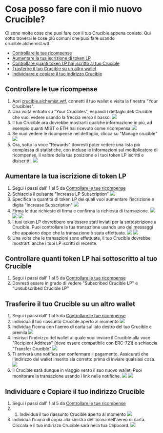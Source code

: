 # Cosa posso fare con il mio nuovo Crucible?

Ci sono molte cose che puoi fare con il tuo Crucible appena coniato. Qui sotto troverai le cose più comuni che puoi fare usando crucible.alchemist.wtf

*  [Controllare le tue ricompense](https://app.gitbook.com/@alchemist-docs/s/mist/~/drafts/-M_wGPEdr9MW5vDbYvi1/v/italian/crucible/guides-crucible.alchemist.wtf/what-can-i-do-with-my-new-crucible#checking-your-rewards)
*  [Aumentare la tua iscrizione di token LP](https://app.gitbook.com/@alchemist-docs/s/mist/~/drafts/-M_wGPEdr9MW5vDbYvi1/v/italian/crucible/guides-crucible.alchemist.wtf/what-can-i-do-with-my-new-crucible#increasing-your-lp-subscription)
*  [Controllare quanti token LP hai iscritto al tuo Crucible](https://app.gitbook.com/@alchemist-docs/s/mist/~/drafts/-M_wGPEdr9MW5vDbYvi1/v/italian/crucible/guides-crucible.alchemist.wtf/what-can-i-do-with-my-new-crucible#checking-how-much-lp-youve-subscribed-to-your-crucible)
*  [Trasferire il tuo Crucible su un altro wallet](https://app.gitbook.com/@alchemist-docs/s/mist/~/drafts/-M_wGPEdr9MW5vDbYvi1/v/italian/crucible/guides-crucible.alchemist.wtf/what-can-i-do-with-my-new-crucible#transferring-your-crucible-to-another-wallet)
*  [Individuare e copiare il tuo indirizzo Crucible](https://app.gitbook.com/@alchemist-docs/s/mist/~/drafts/-M_wGPEdr9MW5vDbYvi1/v/italian/crucible/guides-crucible.alchemist.wtf/what-can-i-do-with-my-new-crucible#locating-and-copying-your-crucible-address)

## Controllare le tue ricompense

1. Apri [crucible.alchemist.wtf](https://crucible.alchemist.wtf/), connetti il tuo wallet e visita la finestra "Your Crucibles".
2. Una volta entrato su "Your Crucibles", espandi i dettagki dek Crucible che vuoi vedere usando la freccia verso il basso: ![](../../.gitbook/assets/screenshot-2021-05-07-at-12.50.58.png) 
3. Il tuo Crucible ora dovrebbe mostrarti qualche informazione in più, ad esempio quanti MIST o ETH hai ricevuto come ricompensa ![](../../.gitbook/assets/screenshot-2021-05-07-at-12.50.42.png) 
4. Se vuoi vedere le ricompense nel dettaglio, clicca su "Manage crucible" ![](../../.gitbook/assets/screenshot-2021-05-07-at-12.51.04.png) 
5. Ora, sotto la voce "Rewards" dovresti poter vedere una lista più complessa di statistiche, con incluse le informazioni sul moltiplicatore di ricompense, il valore della tua posizione e i tuoi token LP iscritti e disiscritti.  ![](../../.gitbook/assets/screenshot-2021-05-07-at-12.51.22.png) 

## Aumentare la tua iscrizione di token LP 

1. Segui i passi dall' 1 al 5 da [Controllare le tue ricompense](https://app.gitbook.com/@alchemist-docs/s/mist/~/drafts/-M_wGPEdr9MW5vDbYvi1/v/italian/crucible/guides-crucible.alchemist.wtf/what-can-i-do-with-my-new-crucible#checking-your-rewards)
2. Schiaccia il pulsante "Increase LP Subscription"  ![](../../.gitbook/assets/screenshot-2021-05-07-at-12.51.36.png)
3. Specifica la quantità di token LP dei quali vuoi aumentare l'iscrizione e digita "Increase Subscription"  ![](../../.gitbook/assets/screenshot-2021-05-07-at-12.51.48.png) 
4. Firma le due richieste di firma e confirma la richiesta di transazione. ![](../../.gitbook/assets/screenshot-2021-05-07-at-12.51.59.png)![](../../.gitbook/assets/screenshot-2021-05-07-at-12.52.17.png) ![](../../.gitbook/assets/screenshot-2021-05-07-at-12.52.27.png) 
5. I tuoi token LP dovrebbero ora essere stati inviati per la sottoscrizione a Crucible. Puoi controllare la tua transazione usando uno dei messaggi che appaiono dopo che la transazione è stata effettuata.   ![](../../.gitbook/assets/screenshot-2021-05-07-at-13.12.02.png) ![](../../.gitbook/assets/screenshot-2021-05-07-at-13.24.50.png) 
6. Una volta che le transazioni sono effettuate, il tuo Crucible dovrebbe mostrarti anche i tuoi LP iscritti di recente. 

## Controllare quanti token LP hai sottoscritto al tuo Crucible

1. Segui i passi dall' 1 al 5 da [Controllare le tue ricompense](https://app.gitbook.com/@alchemist-docs/s/mist/~/drafts/-M_wGPEdr9MW5vDbYvi1/v/italian/crucible/guides-crucible.alchemist.wtf/what-can-i-do-with-my-new-crucible#checking-your-rewards)
2. Dovresti essere in grado di vedere  "Subscribed Crucible LP" e "Unsubscribed Crucible LP"

## Trasferire il tuo Crucible su un altro wallet

1. Segui i passi dall' 1 al 5 da [Controllare le tue ricompense](https://app.gitbook.com/@alchemist-docs/s/mist/~/drafts/-M_wGPEdr9MW5vDbYvi1/v/italian/crucible/guides-crucible.alchemist.wtf/what-can-i-do-with-my-new-crucible#checking-your-rewards)
2.  Individua il tuo riassunto Crucible aperto al momento ![](../../.gitbook/assets/screenshot-2021-05-07-at-12.55.42.png)
3. Individua l'icona con l'aereo di carta sul lato destro del tuo Crucible e premila ![](../../.gitbook/assets/screenshot-2021-05-07-at-12.55.44.png) 
4. Insirisci l'indirizzo del wallet al quale vuoi inviare il Crucible alla voce "Recipient Address" \(deve essere compatibile con ERC-721\) e schiaccia "Transfer Crucible" ![](../../.gitbook/assets/screenshot-2021-05-07-at-12.56.17.png) 
5. Ti arriverà una notifica per confermare il pagamento. Assicurati che l'indirizzo del wallet inserito sia corretto prima di inviare qualsiasi cosa.  ![](../../.gitbook/assets/screenshot-2021-05-07-at-12.56.27.png) 
6. Il Crucible sarà dunque in viaggio verso il suo nuovo wallet. Puoi monitorare la transazione usando i link nelle notifiche.  ![](../../.gitbook/assets/screenshot-2021-05-07-at-13.12.05.png) ![](../../.gitbook/assets/screenshot-2021-05-07-at-13.12.02.png) 

## Individuare e Copiare il tuo indirizzo Crucible

1. Segui i passi dall' 1 al 5 da [Controllare le tue ricompense](https://app.gitbook.com/@alchemist-docs/s/mist/~/drafts/-M_wGPEdr9MW5vDbYvi1/v/italian/crucible/guides-crucible.alchemist.wtf/what-can-i-do-with-my-new-crucible#checking-your-rewards)
2. 1. Individua il tuo riassunto Crucible aperto al momento ![](../../.gitbook/assets/screenshot-2021-05-07-at-12.55.42.png)
3. Individua l'icona di copia alla sinistra dell'icona dell'aereo di carta. Cliccala e il tuo indirizzo Crucible sarà nella tua Clipboard.  ![](../../.gitbook/assets/screenshot-2021-05-07-at-12.55.48.png)

#### 

